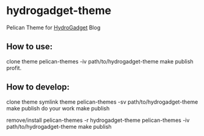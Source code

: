 hydrogadget-theme
=================

Pelican Theme for [HydroGadget](http://hydrogadget.org) Blog

How to use:
-----------
clone theme
pelican-themes -iv path/to/hydrogadget-theme
make publish
profit.

How to develop:
---------------
clone theme
symlink theme
pelican-themes -sv path/to/hydrogadget-theme
make publish
do your work
make publish

remove/install
pelican-themes -r hydrogadget-theme
pelican-themes -iv path/to/hydrogadget-theme
make publish


